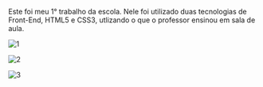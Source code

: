 Este foi meu 1° trabalho da escola.
Nele foi utilizado duas tecnologias de Front-End, HTML5 e CSS3, utlizando o que o professor ensinou em sala de aula.


![1](https://github.com/otaldovitin/ep1/assets/127848624/b00b1879-47b2-4759-b13a-7f624bd6a02c)

![2](https://github.com/otaldovitin/ep1/assets/127848624/d6d3554c-aca0-46d1-95e2-9b63614f1788)

![3](https://github.com/otaldovitin/ep1/assets/127848624/bab489fb-5251-4f69-97d3-b881a20511a5)



